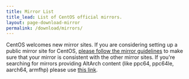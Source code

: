 ```yaml
---
title: Mirror List
title_lead: List of CentOS official mirrors.
layout: page-download-mirror
permalink: /download/mirrors/
---
```


CentOS welcomes new mirror sites.  If you are considering setting up a public
mirror site for CentOS, [please follow the mirror
guidelines](http://wiki.centos.org/HowTos/CreatePublicMirrors) to make sure
that your mirror is consistent with the other mirror sites.  If you're
searching for mirrors providing AltArch content (like ppc64, ppc64le, aarch64,
armfhp) please use [this link](/download/altarch-mirrors/).
